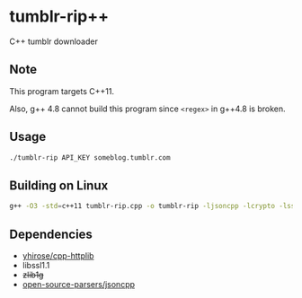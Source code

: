 # tumblr-rip++
C++ tumblr downloader
## Note
This program targets C++11.

Also, g++ 4.8 cannot build this program since `<regex>` in g++4.8 is broken.
## Usage
```sh
./tumblr-rip API_KEY someblog.tumblr.com
```
## Building on Linux
```sh
g++ -O3 -std=c++11 tumblr-rip.cpp -o tumblr-rip -ljsoncpp -lcrypto -lssl -pthread
```
## Dependencies
- [yhirose/cpp-httplib](https://github.com/yhirose/cpp-httplib)
- libssl1.1
- ~~zlib1g~~
- [open-source-parsers/jsoncpp](https://github.com/open-source-parsers/jsoncpp/)
